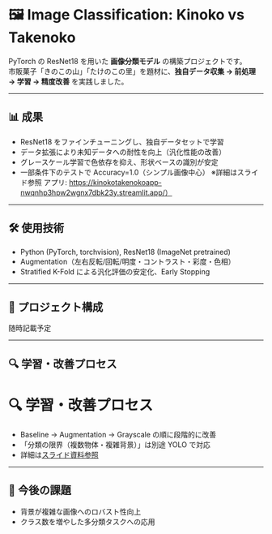 # 🖼️ Image Classification: Kinoko vs Takenoko

PyTorch の ResNet18 を用いた **画像分類モデル** の構築プロジェクトです。  
市販菓子「きのこの山」「たけのこの里」を題材に、**独自データ収集 → 前処理 → 学習 → 精度改善** を実践しました。

---

## 📊 成果
- ResNet18 をファインチューニングし、独自データセットで学習
- データ拡張により未知データへの耐性を向上（汎化性能の改善）
- グレースケール学習で色依存を抑え、形状ベースの識別が安定
- 一部条件下のテストで Accuracy=1.0（シンプル画像中心）  ※詳細はスライド参照
  アプリ: https://kinokotakenokoapp-nwqnhp3hpw2wgnx7dbk23y.streamlit.app/）
---

## 🛠️ 使用技術
- Python (PyTorch, torchvision), ResNet18 (ImageNet pretrained)
- Augmentation（左右反転/回転/明度・コントラスト・彩度・色相）
- Stratified K-Fold による汎化評価の安定化、Early Stopping

---

## 📂 プロジェクト構成
随時記載予定



---

## 🔍 学習・改善プロセス
# 🔍 学習・改善プロセス
- Baseline → Augmentation → Grayscale の順に段階的に改善
- 「分類の限界（複数物体・複雑背景）」は別途 YOLO で対応
- 詳細は[スライド資料参照](https://github.com/Tekepon86/kinoko_takenoko_app_classification/raw/main/docs/app_slide.pdf)
---

## 📌 今後の課題
- 背景が複雑な画像へのロバスト性向上  
- クラス数を増やした多分類タスクへの応用  
